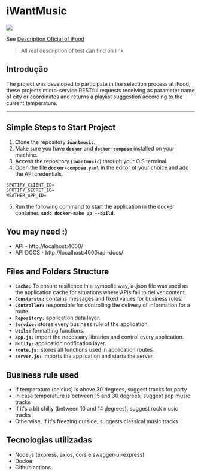 # iWantMusic

![](https://github.com/JeffersonGibin/iwantmusic/workflows/iWantMusic/badge.svg)

See [Description Oficial of iFood](https://github.com/ifood/ifood-backend-advanced-test)
> All real description of test can find on link

## Introdução

The project was developed to participate in the selection process at iFood, these projects micro-service RESTful requests receiving as parameter name of city or coordinates and returns a playlist suggestion according to the current temperature.

----
## Simple Steps to Start Project
1. Clone the repository **`iwantmusic`**.
2. Make sure you have **`docker`** and **`docker-compose`** installed on your machine.
3. Access the repository (**`iwantmusic`**) through your O.S terminal.
4. Open the file **`docker-compose.yaml`** in the editor of your choice and add the API credentials.

```shell
SPOTIFY_CLIENT_ID=
SPOTIFY_SECRET_ID=
WEATHER_APP_ID=
```
5. Run the following command to start the application in the docker container. **`sudo docker-make up --build`**.

## You may need :)

* API - http://localhost:4000/
* API DOCS - http://localhost:4000/api-docs/

## Files and Folders Structure

* **`Cache:`**  To ensure resilience in a symbolic way, a .json file was used as the application cache for situations where APIs fail to deliver content.
* **`Constansts:`** contains messages and fixed values for business rules.
* **`Controller:`** responsible for controlling the delivery of information for a route.
* **`Repository:`** application data layer.
* **`Service:`** stores every business rule of the application.
* **`Utils:`**  formatting functions.
* **`app.js:`** import the necessary libraries and control every application.
* **`Notify:`** application notification layer.
* **`route.js:`** stores all functions used in application routes.
* **`server.js:`** imports the application and starts the server.

## Business rule used

* If temperature (celcius) is above 30 degrees, suggest tracks for party
* In case temperature is between 15 and 30 degrees, suggest pop music tracks
* If it's a bit chilly (between 10 and 14 degrees), suggest rock music tracks
* Otherwise, if it's freezing outside, suggests classical music tracks


## Tecnologias utilizadas

- Node.js (express, axios, cors e swagger-ui-express)
- Docker
- Github actions
